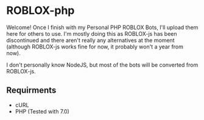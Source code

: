 # ROBLOX-php

Welcome! Once I finish with my Personal PHP ROBLOX Bots, I'll upload them here for others to use. I'm mostly doing this as ROBLOX-js has been discontinued and there aren't really any alternatives at the moment (although ROBLOX-js works fine for now, it probably won't a year from now). 

I don't personally know NodeJS, but most of the bots will be converted from ROBLOX-js.

## Requirments
* cURL
* PHP (Tested with 7.0)
